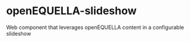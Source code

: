 # openEQUELLA-slideshow
Web component that leverages openEQUELLA content in a configurable slideshow
